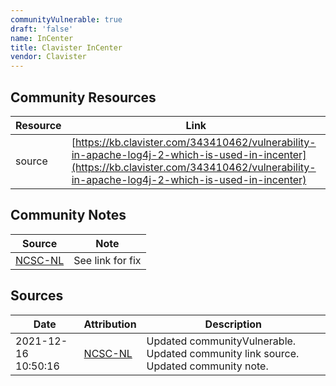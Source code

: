 ```yaml
---
communityVulnerable: true
draft: 'false'
name: InCenter
title: Clavister InCenter
vendor: Clavister
---
```



## Community Resources
| Resource | Link |
| --- | --- |
| source | [https://kb.clavister.com/343410462/vulnerability-in-apache-log4j-2-which-is-used-in-incenter](https://kb.clavister.com/343410462/vulnerability-in-apache-log4j-2-which-is-used-in-incenter) |

## Community Notes
| Source | Note |
| --- | --- |
| [NCSC-NL](https://github.com/NCSC-NL/log4shell/blob/main/software/README.md) | See link for fix |

## Sources
| Date | Attribution | Description |
| --- | --- | --- |
| 2021-12-16 10:50:16 | [NCSC-NL](https://github.com/NCSC-NL/log4shell/blob/main/software/README.md) | Updated communityVulnerable. Updated community link source. Updated community note.  |
